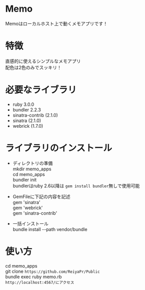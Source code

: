 
# Memo
Memoはローカルホスト上で動くメモアプリです！ 

# 特徴
直感的に使えるシンプルなメモアプリ  
配色は2色のみでスッキリ！

# 必要なライブラリ
* ruby 3.0.0
* bundler 2.2.3 
* sinatra-contrib (2.1.0)
* sinatra (2.1.0)
* webrick (1.7.0)
 
# ライブラリのインストール
- ディレクトリの準備  
mkdir memo_apps  
cd memo_apps  
bundler init  
bundlerはruby 2.6以降は `gem install bundler`無しで使用可能  

- GemFileに下記の内容を記述  
gem 'sinatra'  
gem 'webrick'  
gem 'sinatra-contrib'  

- 一括インストール  
bundle install --path vendor/bundle 

# 使い方
cd memo_apps  
git clone `https://github.com/ReiyaPr/Public`  
bundle exec ruby memo.rb  
`http://localhost:4567/にアクセス`  
```
 
